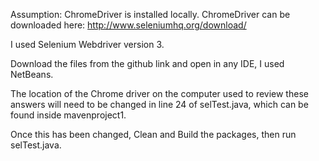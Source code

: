 Assumption: ChromeDriver is installed locally. ChromeDriver can be downloaded here: http://www.seleniumhq.org/download/

I used Selenium Webdriver version 3.

Download the files from the github link and open in any IDE, I used NetBeans.

The location of the Chrome driver on the computer used to review these answers will need to be changed in line 24 of selTest.java, which can be found inside  mavenproject1.

Once this has been changed, Clean and Build the packages, then run selTest.java.
